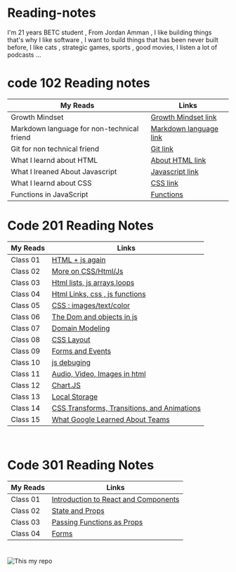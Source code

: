 # Reading-notes
I'm 21 years BETC student , From Jordan Amman , I like building things that's why I like software , I  want to build things that has been never built before, I like cats , strategic games, sports , good movies, I listen a lot of podcasts ...

#  

# code 102 Reading notes

My Reads |Links
------------ | -------------
Growth Mindset  | [Growth Mindset link](https://abdallah-abu-hussein.github.io/reading-notes/Growth%20mindset)
Markdown language for  non-technical friend  | [Markdown language link](https://abdallah-abu-hussein.github.io/reading-notes/codeFellows-102/Read01)
Git for non technical friend | [Git link](https://abdallah-abu-hussein.github.io/reading-notes/codeFellows-102/Read02)
What I learnd about HTML | [About HTML link](https://abdallah-abu-hussein.github.io/reading-notes/codeFellows-102/Read03)
What I lreaned About Javascript | [Javascript link](https://abdallah-abu-hussein.github.io/reading-notes/codeFellows-102/Read04)
What I learnd about CSS |  [CSS link](https://abdallah-abu-hussein.github.io/reading-notes/codeFellows-102/Read05)
Functions in JavaScript  | [Functions](https://abdallah-abu-hussein.github.io/reading-notes/codeFellows-102/Read07)

#

# Code 201 Reading Notes

My Reads |    Links
------------ | -------------
Class 01   | [HTML + js again](https://abdallah-abu-hussein.github.io/reading-notes/codeFellows-201/class-01)
Class 02   | [More on CSS/Html/Js](https://abdallah-abu-hussein.github.io/reading-notes/codeFellows-201/class-02)
Class 03   |[Html lists, js arrays,loops](https://abdallah-abu-hussein.github.io/reading-notes/codeFellows-201/class-03)
Class 04   |[Html Links, css , js functions](https://abdallah-abu-hussein.github.io/reading-notes/codeFellows-201/class-04)
Class 05   |[CSS : images/text/color](https://abdallah-abu-hussein.github.io/reading-notes/codeFellows-201/class-05)
Class 06   |[The Dom and objects in js](https://abdallah-abu-hussein.github.io/reading-notes/codeFellows-201/class-06)
Class 07   |[Domain Modeling](https://abdallah-abu-hussein.github.io/reading-notes/codeFellows-201/class-07)
Class 08   |[CSS Layout](https://abdallah-abu-hussein.github.io/reading-notes/codeFellows-201/class-08)
Class 09   |[Forms and Events](https://abdallah-abu-hussein.github.io/reading-notes/codeFellows-201/class-09)
Class 10   |[js debuging](https://abdallah-abu-hussein.github.io/reading-notes/codeFellows-201/class-10)
Class 11   |[Audio, Video, Images in html](https://abdallah-abu-hussein.github.io/reading-notes/codeFellows-201/class-11)
Class 12   |[Chart.JS](https://abdallah-abu-hussein.github.io/reading-notes/codeFellows-201/class-12)
Class 13   |[Local Storage](https://abdallah-abu-hussein.github.io/reading-notes/codeFellows-201/class-13)
Class 14   |[CSS Transforms, Transitions, and Animations](https://abdallah-abu-hussein.github.io/reading-notes/codeFellows-201/class-14)
Class 15   |[What Google Learned About Teams](https://abdallah-abu-hussein.github.io/reading-notes/codeFellows-201/class-15)


<br>

# Code 301 Reading Notes

My Reads |    Links
------------ | -------------
Class 01   | [Introduction to React and Components](https://abdallah-abu-hussein.github.io/reading-notes/codeFellows-301/class-01)
Class 02   | [State and Props](https://abdallah-abu-hussein.github.io/reading-notes/codeFellows-301/class-02)
Class 03   | [Passing Functions as Props](https://abdallah-abu-hussein.github.io/reading-notes/codeFellows-301/class-03)
Class 04   | [Forms](https://abdallah-abu-hussein.github.io/reading-notes/codeFellows-301/class-04)




#
![This my repo](https://i.redd.it/66pe7g9wtnr21.jpg)
#